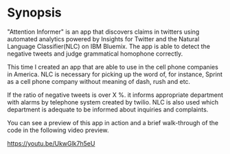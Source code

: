 # Synopsis
"Attention Informer" is an app that discovers claims in twitters using automated analytics powered by Insights for Twitter and the Natural Language Classifier(NLC) on IBM Bluemix. 
The app is able to detect the negative tweets and judge grammatical homophone correctly.

This time I created an app that are able to use in the cell phone companies in America.
NLC is necessary for picking up the word of, for instance, Sprint as a cell phone company without meaning of dash, rush and etc.

If the ratio of negative tweets is over X %. it informs appropriate department with alarms by telephone system created by twilio. NLC is also used which department is adequate to be informed about inquiries and complaints.

You can see a preview of this app in action and a brief walk-through of the code in the following video preview.

https://youtu.be/UkwGlk7h5eU
